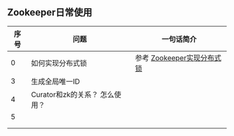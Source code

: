 ## Zookeeper日常使用

| 序号 | 问题                           | 一句话简介                                                   |
| ---- | ------------------------------ | ------------------------------------------------------------ |
| 0    | 如何实现分布式锁               | 参考 [Zookeeper实现分布式锁](https://www.jianshu.com/p/5d12a01018e1) |
| 3    | 生成全局唯一ID                 |                                                              |
| 4    | Curator和zk的关系？ 怎么使用？ |                                                              |
| 5    |                                |                                                              |
|      |                                |                                                              |
|      |                                |                                                              |



